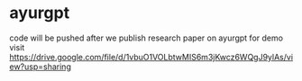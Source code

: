 # ayurgpt
code will be pushed after we publish research paper on ayurgpt 
for demo visit 
https://drive.google.com/file/d/1vbuO1VOLbtwMIS6m3jKwcz6WQgJ9ylAs/view?usp=sharing
